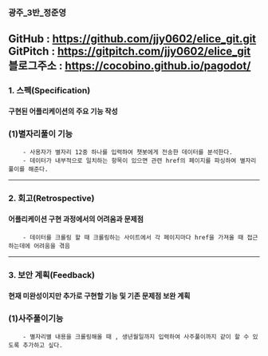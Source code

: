 
### 광주_3반_정준영
GitHub : https://github.com/jjy0602/elice_git.git<br>
GitPitch : https://gitpitch.com/jjy0602/elice_git<br>
블로그주소 : https://cocobino.github.io/pagodot/
---
### 1. 스펙(Specification)

<h4>구현된 어플리케이션의 주요 기능 작성</h4>

### (1)별자리풀이 기능
        - 사용자가 별자리 12중 하나를 입력하여 챗봇에게 전송한 데이터를 분석한다.
        - 데이터가 내부적으로 일치하는 항목이 있으면 관련 href의 페이지를 파싱하여 별자리 풀이를 해준다.
---
### 2. 회고(Retrospective)

<h4>어플리케이션 구현 과정에서의 어려움과 문제점</h4>
        
        - 데이터를 크롤링 할 때 크롤링하는 사이트에서 각 페이지마다 href을 가져올 때 접근하는데에 어려움을 겪음  
---
### 3. 보안 계획(Feedback)

<h4>현재 미완성이지만 추가로 구현할 기능 및 기존 문제점 보완 계획</h4>

### (1)사주풀이기능
        - 별자리별 내용을 크롤링해올 때 , 생년월일까지 입력하여 사주풀이까지 같이 할 수 있도록 추가하고 싶다.

